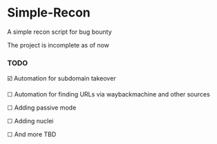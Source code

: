 # Simple-Recon
A simple recon script for bug bounty

The project is incomplete as of now

### TODO
☑️ Automation for subdomain takeover

☐ Automation for finding URLs via waybackmachine and other sources

☐ Adding passive mode 

☐ Adding nuclei

☐ And more TBD
